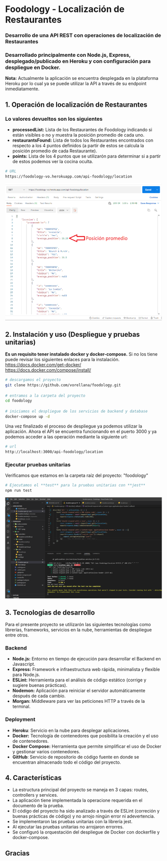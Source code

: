 # Foodology - Localización de Restaurantes

### Desarrollo de una API REST con operaciones de localización de Restaurantes
### Desarrollado principalmente con **Node.js, Express**, desplegado/publicado en **Heroku** y con configuración para despliegue en **Docker**.

**Nota:** Actualmente la aplicación se encuentra desplegada en la plataforma Heroku por lo cual ya se puede utilizar la API a través de su endpoint inmediatamente.

## 1. Operación de localización de Restaurantes
### Lo valores devueltos son los siguientes
*  **processedList:** Lista de los Restaurantes de Foodology indicando si están visibles o no y muestra la posición promedio de cada uno.
*  **restaurantsFound:** Lista de todos los Restaurantes encontrados con respecto a los 4 puntos definidos (a partir de estos se calcula la posición promedio de cada Restaurante).
*  **points:** Lista de los 4 puntos que se utilizarón para determinar si a partir de estos podemos ver la cocina oculta.
```sh
# URL
https://foodology-vo.herokuapp.com/api-foodology/location
```
  ![alt text](https://github.com/vorellana/foodology/blob/main/resources/GET-1.png?raw=true)

## 2. Instalación y uso (Despliegue y pruebas unitarias)
**Es un requisito tener instalado docker y docker-compose.** Si no los tiene puede revisar los siguientes enlaces para la instalación.
https://docs.docker.com/get-docker/
https://docs.docker.com/compose/install/
```sh
# descargamos el proyecto
git clone https://github.com/vorellana/foodology.git

# entramos a la carpeta del proyecto
cd foodology

# iniciamos el despliegue de los servicios de backend y database
docker-compose up -d 
```
Una vez finalizado el proceso de despliegue ya podemos utilizar la aplicación.
Ahora el API se encuentra funcionando en el puerto 3000 y ya podemos acceder a las operación mediante la siguiente url:
```sh
# url
http://localhost:3000/api-foodology/location
```
### Ejecutar pruebas unitarias

Verificamos que estamos en la carpeta raíz del proyecto: "foodology"
```sh
# Ejecutamos el **test** para la pruebas unitarias con **jest**
npm run test
```
  ![alt text](https://github.com/vorellana/foodology/blob/main/resources/TEST-1.png?raw=true)

## 3. Tecnologías de desarrollo
Para el presente proyecto se utilizarón las siguientes tecnologías como librerías, frameworks, servicios en la nube, herramientas de despliegue entre otros.

### Backend
*  **Node.js:** Entorno en tiempo de ejecución para desarrollar el Backend en Javascript.
* **Express:** Framework e infraestructura web rápida, minimalista y flexible para Node.js. 
* **ESLint:** Herramienta para el análisis de código estático (corrige y sugiere buenas prácticas).
* **Nodemon:** Aplicación para reiniciar el servidor automáticamente después de cada cambio.
* **Morgan:** Middleware para ver las peticiones HTTP a través de la terminal.
### Deployment
*  **Heroku**: Servicio en la nube para desplegar aplicaciones.
*  **Docker:** Tecnología de contenedores que posibilita la creación y el uso de contenedores.
*  **Docker Compose:** Herramienta que permite simplificar el uso de Docker y gestionar varios contenedores.
*  **GitHub**: Servicio de repositorio de código fuente en donde se encuentran almacenado todo el código del proyecto.
## 4. Características
* La estructura principal del proyecto se maneja en 3 capas: routes, controllers y services.
* La aplicación tiene implementada la operacione requerida en el documento de la prueba.
* El código del proyecto ha sido analizado a través de ESLint (correción y buenas prácticas de código) y no arrojo ningún error ni adevertencia.
* Se implementaron las pruebas unitarias con la librería jest.
* Al ejecutar las pruebas unitarias no arrojaron errorres.
* Se configuró la orquestación del despliegue de Docker con dockerfile y docker-compose.

## Gracias
